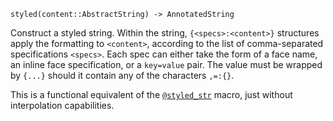 ```
styled(content::AbstractString) -> AnnotatedString
```

Construct a styled string. Within the string, `{<specs>:<content>}` structures apply the formatting to `<content>`, according to the list of comma-separated specifications `<specs>`. Each spec can either take the form of a face name, an inline face specification, or a `key=value` pair. The value must be wrapped by `{...}` should it contain any of the characters `,=:{}`.

This is a functional equivalent of the [`@styled_str`](@ref) macro, just without interpolation capabilities.
